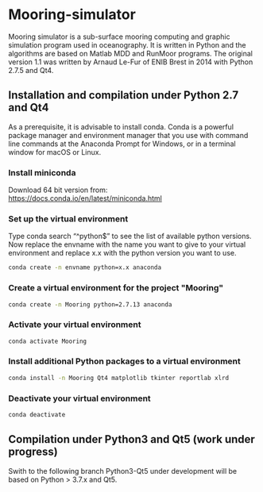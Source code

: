 # Mooring-simulator

Mooring simulator is a sub-surface mooring computing  and graphic simulation program used in oceanography.
It is written in Python and the algorithms are based on Matlab MDD and RunMoor programs.
The original version 1.1 was written by Arnaud Le-Fur of ENIB Brest in 2014 with Python 2.7.5 and Qt4.

## Installation and compilation under Python 2.7 and Qt4

As a prerequisite, it is advisable to install conda.
Conda is a powerful package manager and environment manager that you use with command line commands at the Anaconda Prompt for Windows, or in a terminal window for macOS or Linux.

### Install miniconda

Download 64 bit version from: <https://docs.conda.io/en/latest/miniconda.html>

### Set up the virtual environment

Type conda search “^python$”  to see the list of available python versions.
Now replace the envname with the name you want to give to your virtual environment and replace x.x with the python version you want to use.

``` bash
conda create -n envname python=x.x anaconda
```

### Create a virtual environment for the project "Mooring"

``` bash
conda create -n Mooring python=2.7.13 anaconda
```

### Activate your virtual environment

``` bash
conda activate Mooring
```

### Install additional Python packages to a virtual environment

``` bash
conda install -n Mooring Qt4 matplotlib tkinter reportlab xlrd 
```

### Deactivate your virtual environment

``` bash
conda deactivate
```

## Compilation under Python3 and Qt5 (work under progress)

Swith to the following branch Python3-Qt5 under development will be based on Python > 3.7.x and Qt5.
